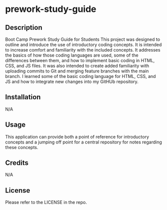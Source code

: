 # prework-study-guide

## Description
Boot Camp Prework Study Guide for Students
This project was designed to outline and introduce the use of introductory coding concepts. It is intended to increase comfort and familiarity with the included concepts. It addresses the basics of how those coding languages are used, some of the differences between them, and how to implement basic coding in HTML, CSS, and JS files. It was also intended to create added familiarity with uploading commits to Git and merging feature branches with the main branch. I learned some of the basic coding language for HTML, CSS, and JS and how to integrate new changes into my GitHUb repository.

## Installation

N/A

## Usage
This application can provide both a point of reference for introductory concepts and a jumping off point for a central repository for notes regarding these concepts.

## Credits
N/A

## License
Please refer to the LICENSE in the repo.



